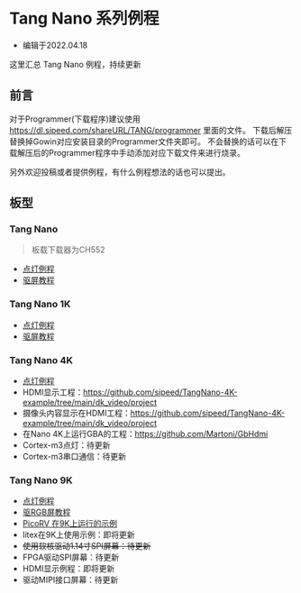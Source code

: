 # Tang Nano 系列例程

- 编辑于2022.04.18

这里汇总 Tang Nano 例程，持续更新

## 前言

对于Programmer(下载程序)建议使用
https://dl.sipeed.com/shareURL/TANG/programmer 里面的文件。
下载后解压替换掉Gowin对应安装目录的Programmer文件夹即可。
不会替换的话可以在下载解压后的Programmer程序中手动添加对应下载文件来进行烧录。

另外欢迎投稿或者提供例程，有什么例程想法的话也可以提出。

## 板型

### Tang Nano

> 板载下载器为CH552

- [点灯例程](./../Tang-Nano/examples/1_led.md)
- [驱屏教程](./../Tang-Nano/examples/2_lcd.md)

### Tang Nano 1K

- [点灯例程](./../Tang-Nano-1K/examples/LED.md)
- [驱屏教程](./../Tang-Nano-1K/examples/LCD.md)

### Tang Nano 4K

- [点灯例程](./../Tang-Nano-4K/examples/LED.md)
- HDMI显示工程：https://github.com/sipeed/TangNano-4K-example/tree/main/dk_video/project
- 摄像头内容显示在HDMI工程：https://github.com/sipeed/TangNano-4K-example/tree/main/dk_video/project
- 在Nano 4K上运行GBA的工程：https://github.com/Martoni/GbHdmi
- Cortex-m3点灯：待更新
- Cortex-m3串口通信：待更新

### Tang Nano 9K

- [点灯例程](./../Tang-Nano-9K/examples/LED.md)
- [驱RGB屏教程](./../Tang-Nano-9K/examples/LCD.md)
- [PicoRV 在9K上运行的示例](./../Tang-Nano-9K/examples/picoRV_examples.md)
- litex在9K上使用示例：即将更新
- ~~使用软核驱动1.14寸SPI屏幕：待更新~~
- FPGA驱动SPI屏幕：待更新
- HDMI显示例程：即将更新
- 驱动MIPI接口屏幕：待更新